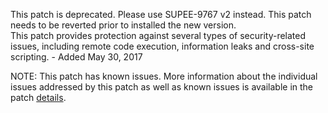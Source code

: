 This patch is deprecated. Please use SUPEE-9767 v2 instead. This patch needs to be reverted prior to installed the new version.  
This patch provides protection against several types of security-related issues, including remote code execution, information leaks and cross-site scripting. - Added May 30, 2017

NOTE: This patch has known issues. More information about the individual issues addressed by this patch as well as known issues is available in the patch [details](https://magento.com/security/patches/supee-9767).
